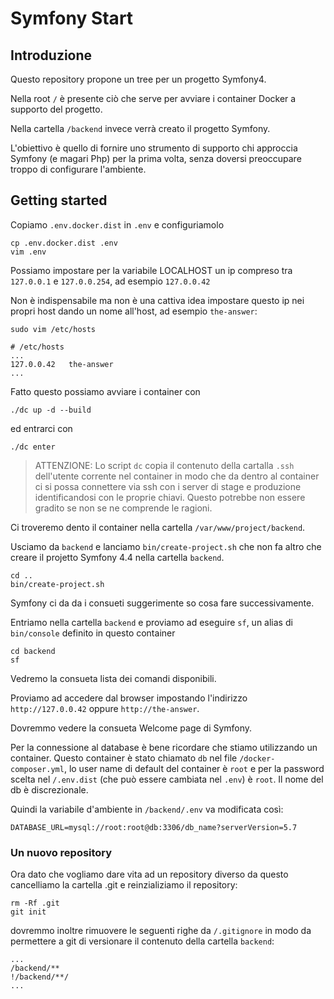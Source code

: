 # Symfony Start

## Introduzione

Questo repository propone un tree per un progetto Symfony4.

Nella root `/` è presente ciò che serve per avviare i container Docker a supporto del progetto.

Nella cartella `/backend` invece verrà creato il progetto Symfony.

L'obiettivo è quello di fornire uno strumento di supporto chi approccia Symfony (e magari Php)
per la prima volta, senza doversi preoccupare troppo di configurare l'ambiente.


## Getting started

Copiamo `.env.docker.dist` in `.env` e configuriamolo

```
cp .env.docker.dist .env
vim .env
```
Possiamo impostare per la variabile LOCALHOST un ip compreso tra `127.0.0.1` e `127.0.0.254`,
ad esempio `127.0.0.42`

Non è indispensabile ma non è una cattiva idea impostare questo ip nei propri host dando un nome all'host,
ad esempio `the-answer`:

```
sudo vim /etc/hosts
```

```
# /etc/hosts
...
127.0.0.42   the-answer
...
``` 


Fatto questo possiamo avviare i container con

```
./dc up -d --build
```

ed entrarci con

```
./dc enter
```

> ATTENZIONE: Lo script `dc` copia il contenuto della cartalla `.ssh` dell'utente corrente nel container in modo che da dentro
al container ci si possa connettere via ssh con i server di stage e produzione identificandosi con le proprie chiavi.
Questo potrebbe non essere gradito se non se ne comprende le ragioni.

Ci troveremo dento il container nella cartella `/var/www/project/backend`.

Usciamo da `backend` e lanciamo `bin/create-project.sh` che non fa altro che creare il projetto Symfony 4.4
nella cartella `backend`.
```
cd ..
bin/create-project.sh
```

Symfony ci da da i consueti suggerimente so cosa fare successivamente.

Entriamo nella cartella `backend` e proviamo ad eseguire `sf`, un alias di `bin/console`
definito in questo container
```
cd backend
sf
```

Vedremo la consueta lista dei comandi disponibili.

Proviamo ad accedere dal browser impostando l'indirizzo `http://127.0.0.42` oppure `http://the-answer`.

Dovremmo vedere la consueta Welcome page di Symfony.


Per la connessione al database è bene ricordare che stiamo utilizzando un container.
Questo container è stato chiamato `db` nel file `/docker-composer.yml`,
lo user name di default del container è `root`
e per la password scelta nel `/.env.dist` (che può essere cambiata nel `.env`) è `root`.
Il nome del db è discrezionale.

Quindi la variabile d'ambiente in `/backend/.env` va modificata così:
```
DATABASE_URL=mysql://root:root@db:3306/db_name?serverVersion=5.7
```




### Un nuovo repository

Ora dato che vogliamo dare vita ad un repository diverso da questo cancelliamo la cartella .git
e reinzializiamo il repository:
```
rm -Rf .git
git init
```


dovremmo inoltre rimuovere le seguenti righe da `/.gitignore` in modo da permettere a git di versionare il
contenuto della cartella `backend`:
 
```
...
/backend/**
!/backend/**/
...
```
